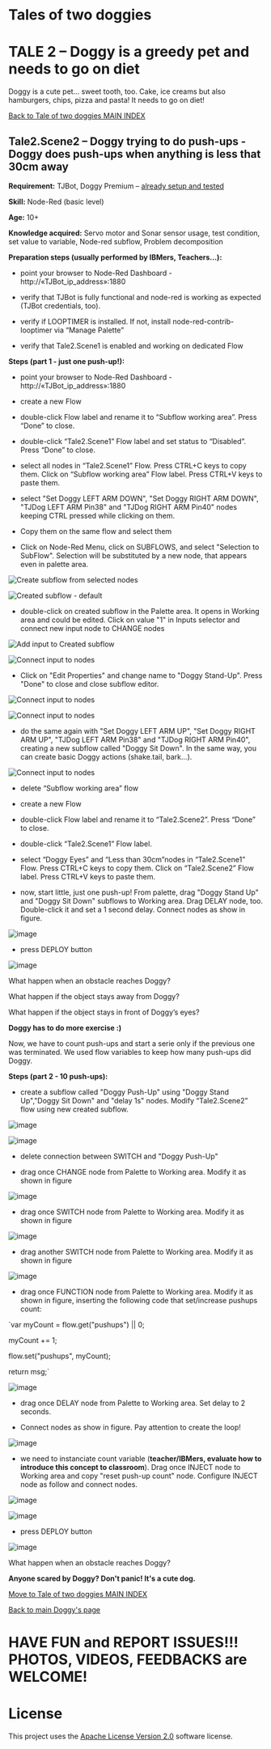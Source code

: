 # Tales of two doggies
# TALE 2 – Doggy is a greedy pet and needs to go on diet

Doggy is a cute pet... sweet tooth, too. Cake, ice creams but also hamburgers, chips, pizza and pasta! It needs to go on diet!

[Back to Tale of two doggies MAIN INDEX](Tales%20of%20two%20doggies.md)

## Tale2.Scene2 – Doggy trying to do push-ups - Doggy does push-ups when anything is less that 30cm away

**Requirement:** TJBot, Doggy Premium – [already setup and tested](https://github.com/fmanclossi/TJBot-playbook/blob/master/examples/Doggy/Setup%20Doggy%20and%20Test%20features.md)

**Skill:** Node-Red (basic level)

**Age:** 10+

**Knowledge acquired:** Servo motor and Sonar sensor usage, test condition, set value to variable, Node-red subflow, Problem decomposition

**Preparation steps (usually performed by IBMers, Teachers…):**

* point your browser to Node-Red Dashboard - http://«TJBot_ip_address»:1880

* verify that TJBot is fully functional and node-red is working as expected (TJBot credentials, too).

* verify if LOOPTIMER is installed. If not, install node-red-contrib-looptimer via “Manage Palette”

* verify that Tale2.Scene1 is enabled and working on dedicated Flow

**Steps (part 1 - just one push-up!):**

* point your browser to Node-Red Dashboard - http://«TJBot_ip_address»:1880

* create a new Flow

* double-click Flow label and rename it to “Subflow working area”. Press “Done” to close.

* double-click “Tale2.Scene1” Flow label and set status to “Disabled”. Press “Done” to close.

* select all nodes in “Tale2.Scene1” Flow. Press CTRL+C keys to copy them. Click on “Subflow working area” Flow label. Press CTRL+V keys to paste them.

* select "Set Doggy LEFT ARM DOWN", "Set Doggy RIGHT ARM DOWN", "TJDog LEFT ARM Pin38" and "TJDog RIGHT ARM Pin40" nodes keeping CTRL pressed while clicking on them.

* Copy them on the same flow and select them

* Click on Node-Red Menu, click on SUBFLOWS, and select "Selection to SubFlow". Selection will be substituted by a new node, that appears even in palette area.

![Create subflow from selected nodes](https://github.com/fmanclossi/TJBot-playbook/blob/master/examples/Doggy/Media/Tales/t02s02.Create.Subflow.From.Selected.Nodes.jpg)

![Created subflow - default](https://github.com/fmanclossi/TJBot-playbook/blob/master/examples/Doggy/Media/Tales/t02s02.Created.Subflow.Default.Name.jpg)

* double-click on created subflow in the Palette area. It opens in Working area and could be edited. Click on value "1" in Inputs selector and connect new input node to CHANGE nodes

![Add input to Created subflow](https://github.com/fmanclossi/TJBot-playbook/blob/master/examples/Doggy/Media/Tales/t02s02.Add.Input.to.SubFlow.jpg)

![Connect input to nodes](https://github.com/fmanclossi/TJBot-playbook/blob/master/examples/Doggy/Media/Tales/t02s02.Connect.Input.to.Nodes.jpg)

* Click on "Edit Properties" and change name to "Doggy Stand-Up". Press "Done" to close and close subflow editor.

![Connect input to nodes](https://github.com/fmanclossi/TJBot-playbook/blob/master/examples/Doggy/Media/Tales/t02s02.Change.SubFlow.Name.jpg)

![Connect input to nodes](https://github.com/fmanclossi/TJBot-playbook/blob/master/examples/Doggy/Media/Tales/t02s02.Doggy.StandUP.Subflow.jpg)

* do the same again with "Set Doggy LEFT ARM UP", "Set Doggy RIGHT ARM UP", "TJDog LEFT ARM Pin38" and "TJDog RIGHT ARM Pin40", creating a new subflow called "Doggy Sit Down". In the same way, you can create basic Doggy actions (shake.tail, bark...).

![Connect input to nodes](https://github.com/fmanclossi/TJBot-playbook/blob/master/examples/Doggy/Media/Tales/t02s02.Doggy.SitDOWN.Subflow.jpg)

* delete “Subflow working area” flow

* create a new Flow

* double-click Flow label and rename it to “Tale2.Scene2”. Press “Done” to close.

* double-click “Tale2.Scene1” Flow label.

* select “Doggy Eyes” and “Less than 30cm”nodes in “Tale2.Scene1” Flow. Press CTRL+C keys to copy them. Click on “Tale2.Scene2” Flow label. Press CTRL+V keys to paste them.

* now, start little, just one push-up! From palette, drag "Doggy Stand Up" and "Doggy Sit Down" subflows to Working area. Drag DELAY node, too. Double-click it and set a 1 second delay. Connect nodes as show in figure.

![image]( https://github.com/fmanclossi/TJBot-playbook/blob/master/examples/Doggy/Media/Tales/t02s02.Doggy.One.PushUP.Flow.jpg)

* press DEPLOY button

![image](https://github.com/fmanclossi/TJBot-playbook/blob/master/examples/Doggy/Media/Tales/t02s01.StandUp.Doggy.animated.gif)

What happen when an obstacle reaches Doggy?

What happen if the object stays away from Doggy?

What happen if the object stays in front of Doggy’s eyes?

**Doggy has to do more exercise :)**

Now, we have to count push-ups and start a serie only if the previous one was terminated. We used flow variables to keep how many push-ups did Doggy.

**Steps (part 2 - 10 push-ups):**

* create a subflow called "Doggy Push-Up" using "Doggy Stand Up","Doggy Sit Down" and "delay 1s" nodes. Modify “Tale2.Scene2” flow using new created subflow.

![image](https://github.com/fmanclossi/TJBot-playbook/blob/master/examples/Doggy/Media/Tales/t02s02.Doggy.PushUP.Subflow.jpg)

![image](https://github.com/fmanclossi/TJBot-playbook/blob/master/examples/Doggy/Media/Tales/t02s02.Doggy.One.PushUP.Flow.With.Subflow.jpg)

* delete connection between SWITCH and "Doggy Push-Up"

* drag once CHANGE node from Palette to Working area. Modify it as shown in figure

![image](https://github.com/fmanclossi/TJBot-playbook/blob/master/examples/Doggy/Media/Tales/t02s02.Reset.PushUps.Count.jpg)

* drag once SWITCH node from Palette to Working area. Modify it as shown in figure

![image](https://github.com/fmanclossi/TJBot-playbook/blob/master/examples/Doggy/Media/Tales/t02s02.Check.New.Serie.jpg)

* drag another SWITCH node from Palette to Working area. Modify it as shown in figure

![image](https://github.com/fmanclossi/TJBot-playbook/blob/master/examples/Doggy/Media/Tales/t02s02.Check.If.More.Pushups.jpg)

* drag once FUNCTION node from Palette to Working area. Modify it as shown in figure, inserting the following code that set/increase pushups count:

`var myCount = flow.get("pushups") || 0;

myCount += 1;

flow.set("pushups", myCount);

return msg;`

![image](https://github.com/fmanclossi/TJBot-playbook/blob/master/examples/Doggy/Media/Tales/t02s02.Increase.Pushups.Count.jpg)

* drag once DELAY node from Palette to Working area. Set delay to 2 seconds.

* Connect nodes as show in figure. Pay attention to create the loop!

![image]( https://github.com/fmanclossi/TJBot-playbook/blob/master/examples/Doggy/Media/Tales/t02s02.Doggy.PushUP.Series.Flow.jpg)

* we need to instanciate count variable (**teacher/IBMers, evaluate how to introduce this concept to classroom**). Drag once INJECT node to Working area and copy "reset push-up count" node. Configure INJECT node as follow and connect nodes.

![image](https://github.com/fmanclossi/TJBot-playbook/blob/master/examples/Doggy/Media/Tales/t02s02.Instanciate.PushUP.Series.INJECT.jpg)

![image](https://github.com/fmanclossi/TJBot-playbook/blob/master/examples/Doggy/Media/Tales/t02s02.Instanciate.PushUP.Series.Flow.jpg)

* press DEPLOY button

![image](https://github.com/fmanclossi/TJBot-playbook/blob/master/examples/Doggy/Media/Tales/t02s02.Doggy.PushUps.Animated.gif)

What happen when an obstacle reaches Doggy?


**Anyone scared by Doggy? Don't panic! It's a cute dog.**

[Move to Tale of two doggies MAIN INDEX](Tales%20of%20two%20doggies.md)

[Back to main Doggy's page](https://github.com/fmanclossi/TJBot-playbook/tree/master/examples/Doggy)

# HAVE FUN and REPORT ISSUES!!! PHOTOS, VIDEOS, FEEDBACKS are WELCOME!

# License  
This project uses the [Apache License Version 2.0](../../LICENSE) software license.  
